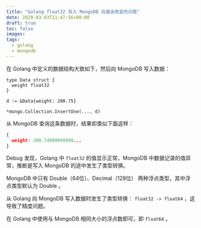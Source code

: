 ```yaml
---
title: "Golang float32 存入 MongoDB 后值会改变的问题"
date: 2020-03-03T11:47:56+08:00
draft: true
toc: false
images:
tags: 
  - golang
  - mongodb
---
```


在 Golang 中定义的数据结构大致如下，然后向 MongoDB 写入数据：

```golang
type Data struct {
  weight float32
}

d := &Data{weight: 200.75}

*mongo.Collection.InsertOne(..., d)
```

从 MongoDB 查询这条数据时，结果却类似下面这样：

```json
{
  weight: 200.74999999999...
}
```

Debug 发现，Golang 中 `float32` 的值显示正常，MongoDB 中数据记录的值异常，推断是写入 MongoDB 的途中发生了类型转换。

MongoDB 中只有 Double（64位）、Decimal（128位） 两种浮点类型，其中浮点类型默认为 Double 。

从 Golang 向 MongoDB 写入数据时发生了类型转换： `float32 -> float64` ，这导致了精度问题。

在 Golang 中使用与 MongoDB 相同大小的浮点数即可，即 `float64` 。